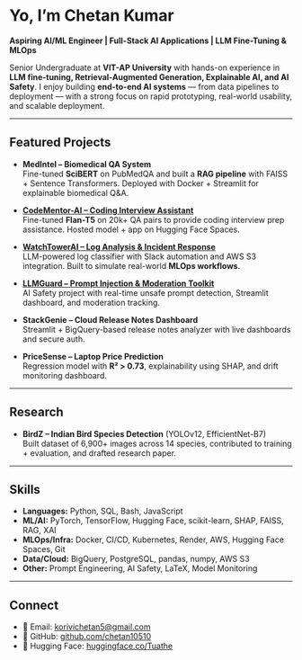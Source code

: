 #  Yo, I’m Chetan Kumar  

**Aspiring AI/ML Engineer | Full-Stack AI Applications | LLM Fine-Tuning & MLOps**  

 Senior Undergraduate at **VIT-AP University** with hands-on experience in **LLM fine-tuning, Retrieval-Augmented Generation, Explainable AI, and AI Safety**. I enjoy building **end-to-end AI systems** — from data pipelines to deployment — with a strong focus on rapid prototyping, real-world usability, and scalable deployment.  

---

##  Featured Projects  

- **MedIntel – Biomedical QA System**  
  Fine-tuned **SciBERT** on PubMedQA and built a **RAG pipeline** with FAISS + Sentence Transformers. Deployed with Docker + Streamlit for explainable biomedical Q&A.  

- **[CodeMentor-AI – Coding Interview Assistant](https://huggingface.co/Tuathe/codementor-flan)**  
  Fine-tuned **Flan-T5** on 20k+ QA pairs to provide coding interview prep assistance. Hosted model + app on Hugging Face Spaces.  

- **[WatchTowerAI – Log Analysis & Incident Response](https://huggingface.co/spaces/Tuathe/watchtowerai-log-analyzer)**  
  LLM-powered log classifier with Slack automation and AWS S3 integration. Built to simulate real-world **MLOps workflows**.  

- **[LLMGuard – Prompt Injection & Moderation Toolkit](https://huggingface.co/spaces/Tuathe/llmguard)**  
  AI Safety project with real-time unsafe prompt detection, Streamlit dashboard, and moderation tracking.  

- **StackGenie – Cloud Release Notes Dashboard**  
  Streamlit + BigQuery-based release notes analyzer with live dashboards and secure auth.  

- **PriceSense – Laptop Price Prediction**  
  Regression model with **R² > 0.73**, explainability using SHAP, and drift monitoring dashboard.  

---

##  Research  

- **BirdZ – Indian Bird Species Detection** (YOLOv12, EfficientNet-B7)  
  Built dataset of 6,900+ images across 14 species, contributed to training + evaluation, and drafted research paper.  

---

##  Skills  

- **Languages:** Python, SQL, Bash, JavaScript  
- **ML/AI:** PyTorch, TensorFlow, Hugging Face, scikit-learn, SHAP, FAISS, RAG, XAI  
- **MLOps/Infra:** Docker, CI/CD, Kubernetes, Render, AWS, Hugging Face Spaces, Git  
- **Data/Cloud:** BigQuery, PostgreSQL, pandas, numpy, AWS S3  
- **Other:** Prompt Engineering, AI Safety, LaTeX, Model Monitoring  

---

##  Connect  

- 📧 Email: [korivichetan5@gmail.com](mailto:korivichetan5@gmail.com)  
- 🔗 GitHub: [github.com/chetan10510](https://github.com/chetan10510)  
- 🤗 Hugging Face: [huggingface.co/Tuathe](https://huggingface.co/Tuathe)  

